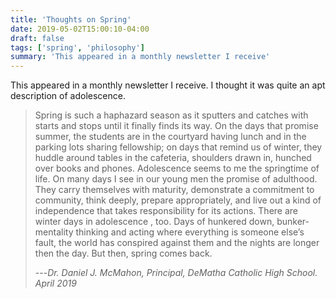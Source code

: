 ```yaml
---
title: 'Thoughts on Spring'
date: 2019-05-02T15:00:10-04:00
draft: false
tags: ['spring', 'philosophy']
summary: 'This appeared in a monthly newsletter I receive'
---
```


This appeared in a monthly newsletter I receive. I thought it was quite an apt description
of adolescence.

> Spring is such a haphazard season as it
> sputters and catches with starts and
> stops until it finally finds its way. On the
> days that promise summer, the students
> are in the courtyard having lunch and in
> the parking lots sharing fellowship; on
> days that remind us of winter, they huddle around tables in the cafeteria, shoulders drawn in, hunched over books and
> phones. Adolescence seems to me the
> springtime of life. On many days I see in
> our young men the promise of adulthood. They carry themselves with maturity, demonstrate a commitment to
> community, think deeply, prepare appropriately, and live out a kind of independence that takes
> responsibility for its actions. There are winter days in adolescence , too. Days of hunkered down,
> bunker-mentality thinking and acting
> where everything is someone else’s fault,
> the world has conspired against them
> and the nights are longer then the day.
> But then, spring comes back.
>
> ---<cite>Dr. Daniel J. McMahon, Principal, DeMatha Catholic High School. April 2019</cite>
